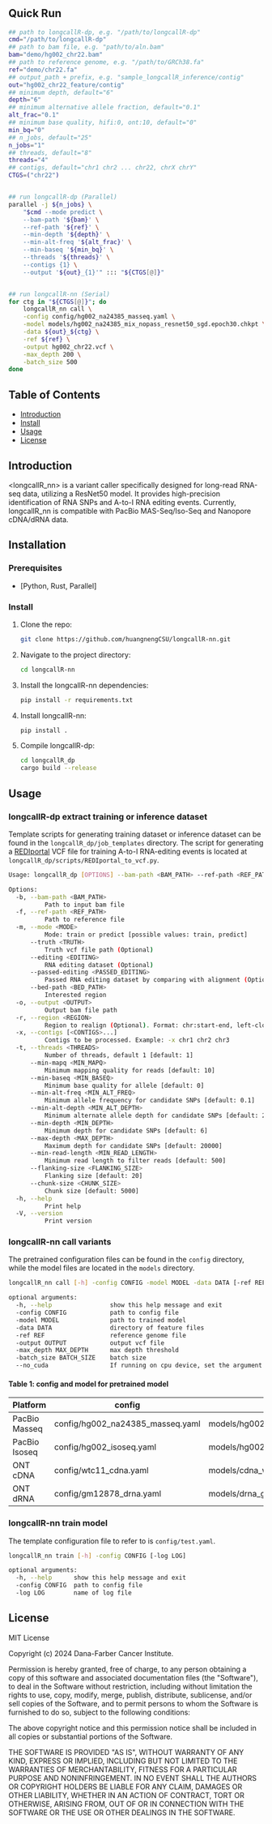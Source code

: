 # <longcallR-nn>

## Quick Run
```bash
## path to longcallR-dp, e.g. "/path/to/longcallR-dp"
cmd="/path/to/longcallR-dp"
## path to bam file, e.g. "path/to/aln.bam"
bam="demo/hg002_chr22.bam"
## path to reference genome, e.g. "/path/to/GRCh38.fa"
ref="demo/chr22.fa"
## output_path + prefix, e.g. "sample_longcallR_inference/contig"
out="hg002_chr22_feature/contig"
## minimum depth, default="6"
depth="6"
## minimum alternative allele fraction, default="0.1"
alt_frac="0.1"
## minimum base quality, hifi:0, ont:10, default="0"
min_bq="0"
## n_jobs, default="25"
n_jobs="1"
## threads, default="8"
threads="4"
## contigs, default="chr1 chr2 ... chr22, chrX chrY"
CTGS=("chr22")


## run longcallR-dp (Parallel)
parallel -j ${n_jobs} \
    "$cmd --mode predict \
    --bam-path '${bam}' \
    --ref-path '${ref}' \
    --min-depth '${depth}' \
    --min-alt-freq '${alt_frac}' \
    --min-baseq '${min_bq}' \
    --threads '${threads}' \
    --contigs {1} \
    --output '${out}_{1}'" ::: "${CTGS[@]}"


## run longcallR-nn (Serial)
for ctg in "${CTGS[@]}"; do
    longcallR_nn call \
    -config config/hg002_na24385_masseq.yaml \
    -model models/hg002_na24385_mix_nopass_resnet50_sgd.epoch30.chkpt \
    -data ${out}_${ctg} \
    -ref ${ref} \
    -output hg002_chr22.vcf \
    -max_depth 200 \
    -batch_size 500
done
```

## Table of Contents
- [Introduction](#introduction)
- [Install](#install)
- [Usage](#usage)
- [License](#license)

## Introduction

<longcallR_nn> is a variant caller specifically designed for long-read RNA-seq data, utilizing a ResNet50 model. It provides high-precision identification of RNA SNPs and A-to-I RNA editing events. Currently, longcallR_nn is compatible with PacBio MAS-Seq/Iso-Seq and Nanopore cDNA/dRNA data.

## Installation

### Prerequisites
- [Python, Rust, Parallel]

### Install
1. Clone the repo:
    ```bash
    git clone https://github.com/huangnengCSU/longcallR-nn.git
    ```
2. Navigate to the project directory:
    ```bash
    cd longcallR-nn
    ```
3. Install the longcallR-nn dependencies:
    ```bash
    pip install -r requirements.txt
    ```
4. Install longcallR-nn:
    ```bash
    pip install .
    ```
5. Compile longcallR-dp:
    ```bash
    cd longcallR_dp
    cargo build --release
    ```

## Usage

### longcallR-dp extract training or inference dataset
Template scripts for generating training dataset or inference dataset can be found in the `longcallR_dp/job_templates` directory. The script for generating a [REDIportal](http://srv00.recas.ba.infn.it/atlas) VCF file for training A-to-I RNA-editing events is located at `longcallR_dp/scripts/REDIportal_to_vcf.py`.
```bash
Usage: longcallR_dp [OPTIONS] --bam-path <BAM_PATH> --ref-path <REF_PATH> --mode <MODE> --output <OUTPUT>

Options:
  -b, --bam-path <BAM_PATH>
          Path to input bam file
  -f, --ref-path <REF_PATH>
          Path to reference file
  -m, --mode <MODE>
          Mode: train or predict [possible values: train, predict]
      --truth <TRUTH>
          Truth vcf file path (Optional)
      --editing <EDITING>
          RNA editing dataset (Optional)
      --passed-editing <PASSED_EDITING>
          Passed RNA editing dataset by comparing with alignment (Optional)
      --bed-path <BED_PATH>
          Interested region
  -o, --output <OUTPUT>
          Output bam file path
  -r, --region <REGION>
          Region to realign (Optional). Format: chr:start-end, left-closed, right-open
  -x, --contigs [<CONTIGS>...]
          Contigs to be processed. Example: -x chr1 chr2 chr3
  -t, --threads <THREADS>
          Number of threads, default 1 [default: 1]
      --min-mapq <MIN_MAPQ>
          Minimum mapping quality for reads [default: 10]
      --min-baseq <MIN_BASEQ>
          Minimum base quality for allele [default: 0]
      --min-alt-freq <MIN_ALT_FREQ>
          Minimum allele frequency for candidate SNPs [default: 0.1]
      --min-alt-depth <MIN_ALT_DEPTH>
          Minimum alternate allele depth for candidate SNPs [default: 2]
      --min-depth <MIN_DEPTH>
          Minimum depth for candidate SNPs [default: 6]
      --max-depth <MAX_DEPTH>
          Maximum depth for candidate SNPs [default: 20000]
      --min-read-length <MIN_READ_LENGTH>
          Minimum read length to filter reads [default: 500]
      --flanking-size <FLANKING_SIZE>
          Flanking size [default: 20]
      --chunk-size <CHUNK_SIZE>
          Chunk size [default: 5000]
  -h, --help
          Print help
  -V, --version
          Print version
```

### longcallR-nn call variants
The pretrained configuration files can be found in the `config` directory, while the model files are located in the `models` directory.
```bash
longcallR_nn call [-h] -config CONFIG -model MODEL -data DATA [-ref REF] -output OUTPUT [-max_depth MAX_DEPTH] [-batch_size BATCH_SIZE] [--no_cuda]

optional arguments:
  -h, --help                show this help message and exit
  -config CONFIG            path to config file
  -model MODEL              path to trained model
  -data DATA                directory of feature files
  -ref REF                  reference genome file
  -output OUTPUT            output vcf file
  -max_depth MAX_DEPTH      max depth threshold
  -batch_size BATCH_SIZE    batch size
  --no_cuda                 If running on cpu device, set the argument.
```

#### Table 1: config and model for pretrained model
| Platform | config | model |
|----------|----------|----------|
| PacBio Masseq  | config/hg002_na24385_masseq.yaml  | models/hg002_na24385_mix_nopass_resnet50_sgd.epoch30.chkpt  |
| PacBio Isoseq  | config/hg002_isoseq.yaml  | models/hg002_baylor_isoseq_nopass_resnet50_sgd.epoch30.chkpt  |
| ONT cDNA  | config/wtc11_cdna.yaml  | models/cdna_wtc11_nopass_resnet50_sgd.epoch30.chkpt  |
| ONT dRNA  | config/gm12878_drna.yaml  | models/drna_gm12878_nopass_resnet50_sgd.epoch30.chkpt  |


### longcallR-nn train model
The template configuration file to refer to is `config/test.yaml`.
```bash
longcallR_nn train [-h] -config CONFIG [-log LOG]

optional arguments:
  -h, --help      show this help message and exit
  -config CONFIG  path to config file
  -log LOG        name of log file
```


## License
MIT License

Copyright (c) 2024 Dana-Farber Cancer Institute.

Permission is hereby granted, free of charge, to any person obtaining a copy
of this software and associated documentation files (the "Software"), to deal
in the Software without restriction, including without limitation the rights
to use, copy, modify, merge, publish, distribute, sublicense, and/or sell
copies of the Software, and to permit persons to whom the Software is
furnished to do so, subject to the following conditions:

The above copyright notice and this permission notice shall be included in all
copies or substantial portions of the Software.

THE SOFTWARE IS PROVIDED "AS IS", WITHOUT WARRANTY OF ANY KIND, EXPRESS OR
IMPLIED, INCLUDING BUT NOT LIMITED TO THE WARRANTIES OF MERCHANTABILITY,
FITNESS FOR A PARTICULAR PURPOSE AND NONINFRINGEMENT. IN NO EVENT SHALL THE
AUTHORS OR COPYRIGHT HOLDERS BE LIABLE FOR ANY CLAIM, DAMAGES OR OTHER
LIABILITY, WHETHER IN AN ACTION OF CONTRACT, TORT OR OTHERWISE, ARISING FROM,
OUT OF OR IN CONNECTION WITH THE SOFTWARE OR THE USE OR OTHER DEALINGS IN THE
SOFTWARE.

